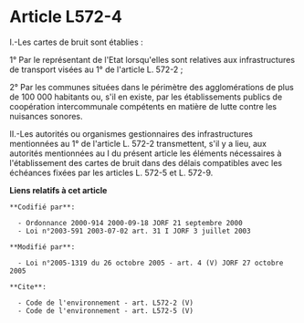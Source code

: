 # Article L572-4

I.-Les cartes de bruit sont établies : 

1° Par le représentant de l'Etat lorsqu'elles sont relatives aux infrastructures de transport visées au 1° de l'article L.
572-2 ; 

2° Par les communes situées dans le périmètre des agglomérations de plus de 100 000 habitants ou, s'il en existe, par les
établissements publics de coopération intercommunale compétents en matière de lutte contre les nuisances sonores. 

II.-Les autorités ou organismes gestionnaires des infrastructures mentionnées au 1° de l'article L. 572-2 transmettent, s'il
y a lieu, aux autorités mentionnées au I du présent article les éléments nécessaires à l'établissement des cartes de bruit
dans des délais compatibles avec les échéances fixées par les articles L. 572-5 et L. 572-9.

**Liens relatifs à cet article**

	**Codifié par**:

	  - Ordonnance 2000-914 2000-09-18 JORF 21 septembre 2000
	  - Loi n°2003-591 2003-07-02 art. 31 I JORF 3 juillet 2003

	**Modifié par**:

	  - Loi n°2005-1319 du 26 octobre 2005 - art. 4 (V) JORF 27 octobre 2005

	**Cite**:

	  - Code de l'environnement - art. L572-2 (V)
	  - Code de l'environnement - art. L572-5 (V)
